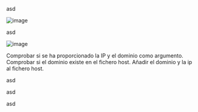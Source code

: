 
asd

![image](https://github.com/user-attachments/assets/00a738a6-2db8-4ee8-b7b1-ce909f9a016b)

asd

![image](https://github.com/user-attachments/assets/89aab286-9cc2-4970-bac8-6803036fe07c)

Comprobar si se ha proporcionado la IP y el dominio como argumento.
Comprobar si el dominio existe en el fichero host.
Añadir el dominio y la ip al fichero host.

asd

asd

asd
